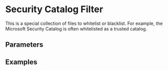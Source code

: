 [title]: # (Security Catalog Filter)
[tags]: # (filter types)
[priority]: # (2)
# Security Catalog Filter

This is a special collection of files to whitelist or blacklist. For example, the Microsoft Security Catalog is often whitelisted as a trusted catalog.

## Parameters

## Examples
